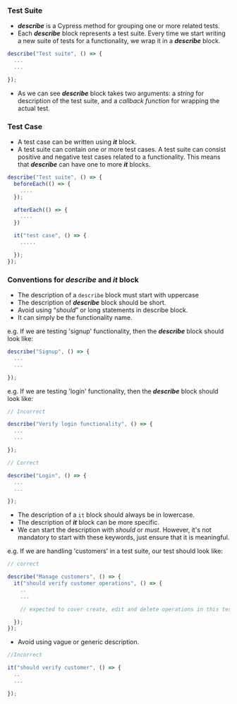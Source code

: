 ### Test Suite

- **_describe_** is a Cypress method for grouping one or more related tests.
- Each **_describe_** block represents a test suite. Every time we start writing
  a new suite of tests for a functionality, we wrap it in a **_describe_**
  block.

```javascript
describe("Test suite", () => {
  ...
  ...

});
```

- As we can see **_describe_** block takes two arguments: a _string_ for
  description of the test suite, and a _callback function_ for wrapping the
  actual test.

### Test Case

- A test case can be written using **_it_** block.
- A test suite can contain one or more test cases. A test suite can consist
  positive and negative test cases related to a functionality. This means that
  **_describe_** can have one to more **_it_** blocks.

```javascript
describe("Test suite", () => {
  beforeEach(() => {
    ....
  });

  afterEach(() => {
    ....
  })

  it("test case", () => {
    .....

  });
});
```

### Conventions for _describe_ and _it_ block

- The description of a `describe` block must start with uppercase
- The description of **_describe_** block should be short.
- Avoid using “_should_” or long statements in describe block.
- It can simply be the functionality name.

e.g. If we are testing 'signup' functionality, then the **_describe_** block
should look like:

```javascript
describe("Signup", () => {
  ...
  ...

});
```

e.g. If we are testing 'login' functionality, then the **_describe_** block
should look like:

```javascript
// Incorrect

describe("Verify login functionality", () => {
  ...
  ...

});

// Correct

describe("Login", () => {
  ...
  ...

});
```

- The description of a `it` block should always be in lowercase.
- The description of **_it_** block can be more specific.
- We can start the description with _should_ or _must_. However, it's not
  mandatory to start with these keywords, just ensure that it is meaningful.

e.g. If we are handling 'customers' in a test suite, our test should look like:

```javascript
// correct

describe("Manage customers", () => {
  it("should verify customer operations", () => {
    ..
    ...

    // expected to cover create, edit and delete operations in this test case.

  });
});
```

- Avoid using vague or generic description.

```javascript
//Incorrect

it("should verify customer", () => {
  ..
  ...

});
```
